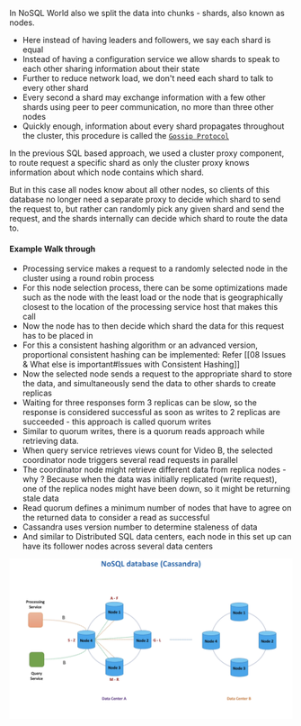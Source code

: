 In NoSQL World also we split the data into chunks - shards, also known as nodes.

- Here instead of having leaders and followers, we say each shard is equal
- Instead of having a configuration service we allow shards to speak to each other sharing information about their state
- Further to reduce network load, we don't need each shard to talk to every other shard
- Every second a shard may exchange information with a few other shards using peer to peer communication, no more than three other nodes
- Quickly enough, information about every shard propagates throughout the cluster, this procedure is called the [`Gossip Protocol`](https://www.geeksforgeeks.org/gossip-protocol-in-cassandra/)

In the previous SQL based approach, we used a cluster proxy component, to route request a specific shard as only the cluster proxy knows information about which node contains which shard.

But in this case all nodes know about all other nodes, so clients of this database no longer need a separate proxy to decide which shard to send the request to, but rather can randomly pick any given shard and send the request, and the shards internally can decide which shard to route the data to.

#### Example Walk through

- Processing service makes a request to a randomly selected node in the cluster using a round robin process
- For this node selection process, there can be some optimizations made such as the node with the least load or the node that is geographically closest to the location of the processing service host that makes this call
- Now the node has to then decide which shard the data for this request has to be placed in 
- For this a consistent hashing algorithm or an advanced version, proportional consistent hashing can be implemented: Refer [[08 Issues & What else is important#Issues with Consistent Hashing]]
- Now the selected node sends a request to the appropriate shard to store the data, and simultaneously send the data to other shards to create replicas
- Waiting for three responses form 3 replicas can be slow, so the response is considered successful as soon as writes to 2 replicas are succeeded - this approach is called quorum writes
- Similar to quorum writes, there is a quorum reads approach while retrieving data. 
- When query service retrieves views count for Video B, the selected coordinator node triggers several read requests in parallel
- The coordinator node might retrieve different data from replica nodes - why ? Because when the data was initially replicated (write request), one of the replica nodes might have been down, so it might be returning stale data
- Read quorum defines a minimum number of nodes that have to agree on the returned data to consider a read as successful
- Cassandra uses version number to determine staleness of data
- And similar to Distributed SQL data centers, each node in this set up can have its follower nodes across several data centers

![Distributed NoSQL Database Cassandra](../Images/DistributedNoSQLDatabase.png)

